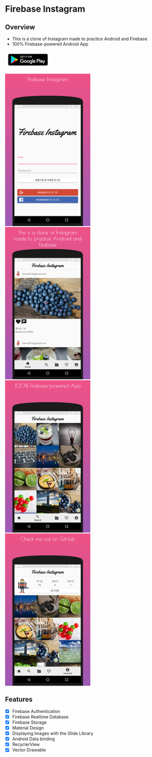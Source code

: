 # Firebase Instagram

## Overview
- This is a clone of Instagram made to practice Android and Firebase
- 100% Firebase-powered Android App

<a href="https://play.google.com/store/apps/details?id=io.github.stack07142.instagram_firebase" > <img src="./img/google-play-badge.png" width="150" height="58"></a>

<img src="./img/screenshot_1.png" width="280" height="498"> <img src="./img/screenshot_2.png" width="280" height="498">
<img src="./img/screenshot_3.png" width="280" height="498"> <img src="./img/screenshot_4.png" width="280" height="498">


## Features
- [x] Firebase Authentication
- [x] Firebase Realtime Database
- [x] Firebase Storage
- [x] Material Design
- [x] Displaying Images with the Glide Library
- [x] Android Data binding
- [x] RecyclerView
- [x] Vector Drawable
